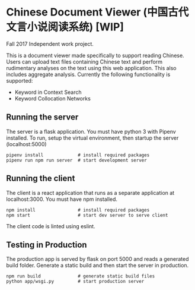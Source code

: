 # Chinese Document Viewer (中国古代文言小说阅读系统) [WIP]

Fall 2017 Independent work project.

This is a document viewer made specifically to support reading Chinese.
Users can upload text files containing Chinese text and perform rudimentary analyses on the text using this web application.
This also includes aggregate analysis.
Currently the following functionality is supported:
- Keyword in Context Search
- Keyword Collocation Networks

## Running the server
The server is a flask application.  You must have python 3 with Pipenv installed. To run, setup the virtual environment, then startup the server (localhost:5000)
```
pipenv install             # install required packages
pipenv run npm run server  # start development server
```


## Running the client
The client is a react application that runs as a separate application at localhost:3000.  You must have npm installed.
```
npm install                # install required packages
npm start                  # start dev server to serve client
```

The client code is linted using eslint.

## Testing in Production
The production app is served by flask on port 5000 and reads a generated build folder.  Generate a static build and then start the server in production.
```
npm run build              # generate static build files
python app/wsgi.py         # start production server
```
